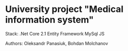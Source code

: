 # University project "Medical information system"
Stack:
.Net Core 2.1
Entity Framework
MySql
JS

Authors: Oleksandr Panasiuk, Bohdan Molchanov
